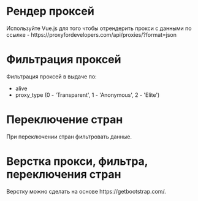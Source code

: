 <h1>Рендер проксей</h1>
Используйте Vue.js для того чтобы отрендерить прокси с данными по ссылке - https://proxyfordevelopers.com/api/proxies/?format=json 
<h1>Фильтрация проксей</h1>
Фильтрация проксей в выдаче по:
<ul>
<li>alive</li>
<li>proxy_type (0 - 'Transparent', 1 - 'Anonymous', 2 - 'Elite')</li>
  </ul>
<h1>Переключение стран</h1>
При переключении стран фильтровать данные.
<h1>Верстка прокси, фильтра, переключения стран</h1>
Верстку можно сделать на основе https://getbootstrap.com/.
